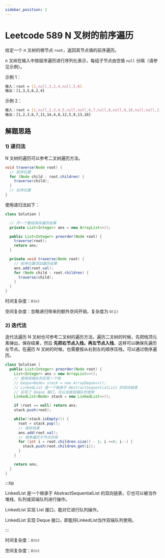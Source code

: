 ```yaml
---
sidebar_position: 2
---
```


# Leetcode 589 N 叉树的前序遍历

给定一个 n 叉树的根节点 `root`，返回其节点值的前序遍历。

n 叉树在输入中按层序遍历进行序列化表示，每组子节点由空值 `null` 分隔（请参见示例）。

示例 1：

```bash
输入：root = [1,null,3,2,4,null,5,6]
输出：[1,3,5,6,2,4]
```

示例 2：

```bash
输入：root = [1,null,2,3,4,5,null,null,6,7,null,8,null,9,10,null,null,11,null,12,null,13,null,null,14]
输出：[1,2,3,6,7,11,14,4,8,12,5,9,13,10]
```

## 解题思路

### 1) 递归法

N 叉树的遍历可以参考二叉树遍历方法。

```java
void traverse(Node root) {
  // 前序位置
  for (Node child : root.children) {
    traverse(child);
  }
  // 后序位置
}
```

使用递归法如下：

```java
class Solution {

  // 开一个数组保存遍历结果
  private List<Integer> ans = new ArrayList<>();

  public List<Integer> preorder(Node root) {
    traverse(root);
    return ans;
  }

  private void traverse(Node root) {
    // 前序位置添加遍历结果
    ans.add(root.val);
    for (Node child : root.children) {
      traverse(child);
    }
  }
}
```

时间复杂度：`O(n)`

空间复杂度：忽略递归带来的额外空间开销，复杂度为 `O(1)`

### 2) 迭代法

迭代法遍历 N 叉树也可参考二叉树的遍历方法。遍历二叉树的时候，先把栈顶元素弹出，保存结果，然后 **先把右节点入栈，再左节点入栈**，这样可以确保先遍历左节点。在遍历 N 叉树的时候，也需要按从右到左的顺序压栈，可以通过倒序遍历。

```java
class Solution {
  public List<Integer> preorder(Node root) {
    List<Integer> ans = new ArrayList<>();
    // 使用双端队列实现一个栈
    // Deque<Node> stack = new ArrayDeque<>();
    // LinkedList 是一个继承于 AbstractSequentialList 的双向链表
    // 实现了 Deque 接口，可以当做双端队列使用
    LinkedList<Node> stack = new LinkedList<>();

    if (root == null) return ans;
    stack.push(root);

    while(!stack.isEmpty()) {
      root = stack.pop();
      // 保存结果
      ans.add(root.val);
      // 倒序遍历子节点压栈
      for (int i = root.children.size() - 1; i >=0; i--) {
        stack.push(root.children.get(i));
      }
    }

    return ans;
  }
}
```

:::tip

LinkedList 是一个继承于 AbstractSequentialList 的双向链表，它也可以被当作堆栈、队列或双端队列进行操作。

LinkedList 实现 List 接口，能对它进行队列操作。

LinkedList 实现 Deque 接口，即能将LinkedList当作双端队列使用。

:::

时间复杂度：`O(n)`

空间复杂度：`O(n)`
